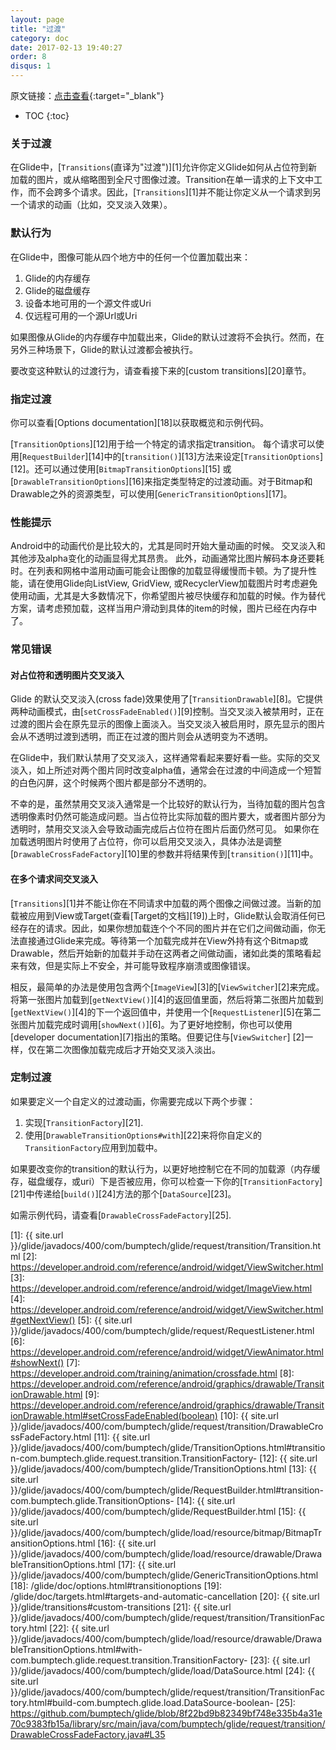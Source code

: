 ```yaml
---
layout: page
title: "过渡"
category: doc
date: 2017-02-13 19:40:27
order: 8
disqus: 1
---
```


原文链接：[点击查看](http://bumptech.github.io/glide/doc/transitions.html){:target="_blank"}

* TOC
{:toc}

### 关于过渡
在Glide中，[``Transitions``(直译为"过渡")][1]允许你定义Glide如何从占位符到新加载的图片，或从缩略图到全尺寸图像过渡。Transition在单一请求的上下文中工作，而不会跨多个请求。因此，[``Transitions``][1]并不能让你定义从一个请求到另一个请求的动画（比如，交叉淡入效果）。

### 默认行为
在Glide中，图像可能从四个地方中的任何一个位置加载出来：

1. Glide的内存缓存
2. Glide的磁盘缓存
3. 设备本地可用的一个源文件或Uri
4. 仅远程可用的一个源Url或Uri

如果图像从Glide的内存缓存中加载出来，Glide的默认过渡将不会执行。然而，在另外三种场景下，Glide的默认过渡都会被执行。

要改变这种默认的过渡行为，请查看接下来的[custom transitions][20]章节。

### 指定过渡

你可以查看[Options documentation][18]以获取概览和示例代码。

[``TransitionOptions``][12]用于给一个特定的请求指定transition。 每个请求可以使用[``RequestBuilder``][14]中的[``transition()``][13]方法来设定[``TransitionOptions``][12]。还可以通过使用[``BitmapTransitionOptions``][15] 或 [``DrawableTransitionOptions``][16]来指定类型特定的过渡动画。对于Bitmap和Drawable之外的资源类型，可以使用[``GenericTransitionOptions``][17]。

### 性能提示
Android中的动画代价是比较大的，尤其是同时开始大量动画的时候。 交叉淡入和其他涉及alpha变化的动画显得尤其昂贵。 此外，动画通常比图片解码本身还要耗时。在列表和网格中滥用动画可能会让图像的加载显得缓慢而卡顿。为了提升性能，请在使用Glide向ListView, GridView, 或RecyclerView加载图片时考虑避免使用动画，尤其是大多数情况下，你希望图片被尽快缓存和加载的时候。作为替代方案，请考虑预加载，这样当用户滑动到具体的item的时候，图片已经在内存中了。

### 常见错误

#### 对占位符和透明图片交叉淡入
Glide 的默认交叉淡入(cross fade)效果使用了[``TransitionDrawable``][8]。它提供两种动画模式，由[``setCrossFadeEnabled()``][9]控制。当交叉淡入被禁用时，正在过渡的图片会在原先显示的图像上面淡入。当交叉淡入被启用时，原先显示的图片会从不透明过渡到透明，而正在过渡的图片则会从透明变为不透明。

在Glide中，我们默认禁用了交叉淡入，这样通常看起来要好看一些。实际的交叉淡入，如上所述对两个图片同时改变alpha值，通常会在过渡的中间造成一个短暂的白色闪屏，这个时候两个图片都是部分不透明的。

不幸的是，虽然禁用交叉淡入通常是一个比较好的默认行为，当待加载的图片包含透明像素时仍然可能造成问题。当占位符比实际加载的图片要大，或者图片部分为透明时，禁用交叉淡入会导致动画完成后占位符在图片后面仍然可见。 如果你在加载透明图片时使用了占位符，你可以启用交叉淡入，具体办法是调整[``DrawableCrossFadeFactory``][10]里的参数并将结果传到[``transition()``][11]中。

#### 在多个请求间交叉淡入
[``Transitions``][1]并不能让你在不同请求中加载的两个图像之间做过渡。当新的加载被应用到View或Target(查看[Target的文档][19])上时，Glide默认会取消任何已经存在的请求。因此，如果你想加载连个个不同的图片并在它们之间做动画，你无法直接通过Glide来完成。等待第一个加载完成并在View外持有这个Bitmap或Drawable，然后开始新的加载并手动在这两者之间做动画，诸如此类的策略看起来有效，但是实际上不安全，并可能导致程序崩溃或图像错误。

相反，最简单的办法是使用包含两个[``ImageView``][3]的[``ViewSwitcher``][2]来完成。将第一张图片加载到[``getNextView()``][4]的返回值里面，然后将第二张图片加载到[``getNextView()``][4]的下一个返回值中，并使用一个[``RequestListener``][5]在第二张图片加载完成时调用[``showNext()``][6]。为了更好地控制，你也可以使用[developer documentation][7]指出的策略。但要记住与[``ViewSwitcher``] [2]一样，仅在第二次图像加载完成后才开始交叉淡入淡出。

### 定制过渡
如果要定义一个自定义的过渡动画，你需要完成以下两个步骤：

1. 实现[``TransitionFactory``][21].
2. 使用[``DrawableTransitionOptions#with``][22]来将你自定义的``TransitionFactory``应用到加载中。

如果要改变你的transition的默认行为，以更好地控制它在不同的加载源（内存缓存，磁盘缓存，或uri）下是否被应用，你可以检查一下你的[``TransitionFactory``][21]中传递给[``build()``][24]方法的那个[``DataSource``][23]。

如需示例代码，请查看[``DrawableCrossFadeFactory``][25].

[1]: {{ site.url }}/glide/javadocs/400/com/bumptech/glide/request/transition/Transition.html
[2]: https://developer.android.com/reference/android/widget/ViewSwitcher.html
[3]: https://developer.android.com/reference/android/widget/ImageView.html
[4]: https://developer.android.com/reference/android/widget/ViewSwitcher.html#getNextView()
[5]: {{ site.url }}/glide/javadocs/400/com/bumptech/glide/request/RequestListener.html
[6]: https://developer.android.com/reference/android/widget/ViewAnimator.html#showNext()
[7]: https://developer.android.com/training/animation/crossfade.html
[8]: https://developer.android.com/reference/android/graphics/drawable/TransitionDrawable.html
[9]: https://developer.android.com/reference/android/graphics/drawable/TransitionDrawable.html#setCrossFadeEnabled(boolean)
[10]: {{ site.url }}/glide/javadocs/400/com/bumptech/glide/request/transition/DrawableCrossFadeFactory.html
[11]: {{ site.url }}/glide/javadocs/400/com/bumptech/glide/TransitionOptions.html#transition-com.bumptech.glide.request.transition.TransitionFactory-
[12]: {{ site.url }}/glide/javadocs/400/com/bumptech/glide/TransitionOptions.html
[13]: {{ site.url }}/glide/javadocs/400/com/bumptech/glide/RequestBuilder.html#transition-com.bumptech.glide.TransitionOptions-
[14]: {{ site.url }}/glide/javadocs/400/com/bumptech/glide/RequestBuilder.html
[15]: {{ site.url }}/glide/javadocs/400/com/bumptech/glide/load/resource/bitmap/BitmapTransitionOptions.html
[16]: {{ site.url }}/glide/javadocs/400/com/bumptech/glide/load/resource/drawable/DrawableTransitionOptions.html
[17]: {{ site.url }}/glide/javadocs/400/com/bumptech/glide/GenericTransitionOptions.html
[18]: /glide/doc/options.html#transitionoptions
[19]: /glide/doc/targets.html#targets-and-automatic-cancellation
[20]: {{ site.url }}/glide/transitions#custom-transitions
[21]: {{ site.url }}/glide/javadocs/400/com/bumptech/glide/request/transition/TransitionFactory.html
[22]: {{ site.url }}/glide/javadocs/400/com/bumptech/glide/load/resource/drawable/DrawableTransitionOptions.html#with-com.bumptech.glide.request.transition.TransitionFactory-
[23]: {{ site.url }}/glide/javadocs/400/com/bumptech/glide/load/DataSource.html
[24]: {{ site.url }}/glide/javadocs/400/com/bumptech/glide/request/transition/TransitionFactory.html#build-com.bumptech.glide.load.DataSource-boolean-
[25]: https://github.com/bumptech/glide/blob/8f22bd9b82349bf748e335b4a31e70c9383fb15a/library/src/main/java/com/bumptech/glide/request/transition/DrawableCrossFadeFactory.java#L35 

